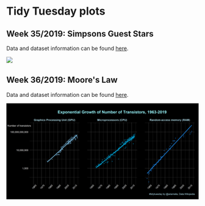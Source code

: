 # Tidy Tuesday plots

## Week 35/2019: Simpsons Guest Stars

Data and dataset information can be found [here](https://github.com/rfordatascience/tidytuesday/tree/master/data/2019/2019-08-27).

![](https://i.ibb.co/JkBqMyf/image.png) 

## Week 36/2019: Moore's Law

Data and dataset information can be found [here](https://github.com/rfordatascience/tidytuesday/tree/master/data/2019/2019-09-03).

![](https://github.com/aaumaitre/tidytuesday/blob/master/Moore's%20Law/computers.png?raw=true)
